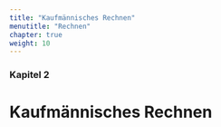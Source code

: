 ```yaml
---
title: "Kaufmännisches Rechnen"
menutitle: "Rechnen"
chapter: true
weight: 10
---
```


### Kapitel 2

# Kaufmännisches Rechnen

